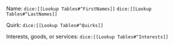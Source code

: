 Name: `dice:[[Lookup Tables#^FirstNames]]` `dice:[[Lookup Tables#^LastNames]]`

Quirk: `dice:[[Lookup Tables#^Quirks]]`

Interests, goods, or services: `dice:[[Lookup Tables#^Interests]]`
